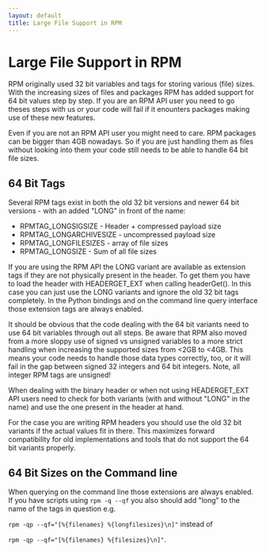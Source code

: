```yaml
---
layout: default
title: Large File Support in RPM
---
```

# Large File Support in RPM

 RPM originally used 32 bit variables and tags for storing various (file) sizes. With the increasing sizes of files and packages RPM has added support for 64 bit values step by step. If you are an RPM API user you need to go theses steps with us or your code will fail if it enounters packages making use of these new features.

Even if you are not an RPM API user you might need to care. RPM packages can be bigger than 4GB nowadays. So if you are just handling them as files without looking into them your code still needs to be able to handle 64 bit file sizes.

## 64 Bit Tags

Several RPM tags exist in both the old 32 bit versions and newer 64 bit versions - with an added "LONG" in front of the name:

* RPMTAG_LONGSIGSIZE - Header + compressed payload size
* RPMTAG_LONGARCHIVESIZE - uncompressed payload size
* RPMTAG_LONGFILESIZES - array of file sizes
* RPMTAG_LONGSIZE - Sum of all file sizes 

If you are using the RPM API the LONG variant are available as extension tags if they are not physically present in the header. To get them you have to load the header with HEADERGET_EXT when calling headerGet(). In this case you can just use the LONG variants and ignore the old 32 bit tags completely. In the Python bindings and on the command line query interface those extension tags are always enabled.

It should be obvious that the code dealing with the 64 bit variants need to use 64 bit variables through out all steps. Be aware that RPM also moved from a more sloppy use of signed vs unsigned variables to a more strict handling when increasing the supported sizes from <2GB to <4GB. This means your code needs to handle those data types correctly, too, or it will fail in the gap between signed 32 integers and 64 bit integers. Note, all integer RPM tags are unsigned!

When dealing with the binary header or when not using HEADERGET_EXT API users need to check for both variants (with and without "LONG" in the name) and use the one present in the header at hand.

For the case you are writing RPM headers you should use the old 32 bit variants if the actual values fit in there. This maximizes forward compatibility for old implementations and tools that do not support the 64 bit variants properly.

## 64 Bit Sizes on the Command line

When querying on the command line those extensions are always enabled. If you have scripts using `rpm -q --qf` you also should add "long" to the name of the tags in question e.g.

`rpm -qp --qf="[%{filenames} %{longfilesizes}\n]"` instead of

`rpm -qp --qf="[%{filenames} %{filesizes}\n]"`. 
